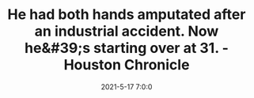 ---
"title": "He had both hands amputated after an industrial accident. Now he&amp;#39;s starting over at 31. - Houston Chronicle"
"date": "2021-5-17 7:0:0"
"feed_name": "GOOGLENEWSINDUSTRIAL"
"feed_website": "https://news.google.com/search?q=industrial%2Bincident&hl=en-US&gl=US&ceid=US:en"
"feed_rss": "https://news.google.com/rss/search?q=industrial%2Bincident&hl=en-US&gl=US&ceid=US:en"
"link": "https://www.houstonchronicle.com/lifestyle/renew-houston/health/article/He-had-both-hands-amputated-after-an-industrial-16178173.php"
"file": "_posts/2021-1-1-ff881ae2e72d17a838b6a40c7592cc8a6fd1974c.md"
"accident": "1"
"drilling": "0"
---